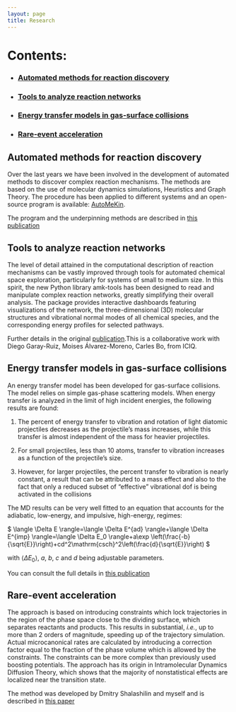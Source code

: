 ```yaml
---
layout: page
title: Research
---
```


# Contents:
- ### [Automated methods for reaction discovery](#auto)
- ### [Tools to analyze reaction networks](#amktools)
- ### [Energy transfer models in gas-surface collisions](#etransfer)
- ### [Rare-event acceleration](#axd)


## Automated methods for reaction discovery<a name="auto"></a>

Over the last years we have been involved in the development of automated methods to discover complex reaction mechanisms. The methods are based on the use of molecular dynamics simulations, Heuristics and Graph Theory. The procedure has been applied to different systems and an open-source program is available: [AutoMeKin](https://github.com/emartineznunez/AutoMeKin).

The program and the underpinning methods are described in [this publication](https://onlinelibrary.wiley.com/doi/full/10.1002/jcc.26734)

## Tools to analyze reaction networks<a name="amktools"></a>

The level of detail attained in the computational description of reaction mechanisms can be vastly improved through tools for automated chemical space exploration, particularly for systems of small to medium size.  In this spirit, the new Python library amk-tools has been designed to read and manipulate complex reaction networks, greatly simplifying their overall analysis. The package provides interactive dashboards featuring visualizations of the network, the three-dimensional (3D) molecular structures and vibrational normal modes of all chemical species, and the corresponding energy profiles for selected pathways. 

Further details in the original [publication](https://pubs.acs.org/doi/full/10.1021/acsphyschemau.1c00051).This is a collaborative work with Diego Garay-Ruiz, Moises Álvarez-Moreno, Carles Bo, from ICIQ.

## Energy transfer models in gas-surface collisions<a name="etransfer"></a>

An energy transfer model has been developed for gas-surface collisions. The model relies on simple gas-phase scattering models. When energy transfer is analyzed in the limit of high incident energies, the following results are found:

1. The percent of energy transfer to vibration and rotation of light diatomic projectiles decreases as the projectile’s mass increases, while this transfer is almost independent of the mass for heavier projectiles.

2. For small projectiles, less than 10 atoms, transfer to vibration increases as a function of the projectile’s size.

3. However, for larger projectiles, the percent transfer to vibration is nearly constant, a result that can be attributed to a mass effect and also to the fact that only a reduced subset of “effective” vibrational dof is being activated in the collisions

The MD results can be very well fitted to an equation that accounts for the adiabatic, low-energy, and impulsive, high-energy, regimes:

$
\langle \Delta E \rangle=\langle \Delta E^{ad} \rangle+\langle \Delta E^{imp} \rangle=\langle \Delta E_0 \rangle+a\exp \left(\frac{-b}{\sqrt{E}}\right)+cd^2\mathrm{csch}^2\left(\frac{d}{\sqrt{E}}\right)
$   

with $\langle \Delta E_0 \rangle$, $a$, $b$, $c$ and $d$ being adjustable parameters.

You can consult the full details in [this publication](https://pubs.acs.org/doi/10.1021/jp4117134) 

## Rare-event acceleration<a name="axd"></a>

The approach is based on introducing constraints which lock trajectories in the region of the phase space close to the dividing surface, which separates reactants and products. This results in substantial, _i.e._, up to more than 2 orders of magnitude, speeding up of the trajectory simulation. Actual microcanonical rates are calculated by introducing a correction factor equal to the fraction of the phase volume which is allowed by the constraints. The constraints can be more complex than previously used boosting potentials. The approach has its origin in Intramolecular Dynamics Diffusion Theory, which shows that the majority of nonstatistical effects are localized near the transition state. 

The method was developed by Dmitry Shalashilin and myself and is described in [this paper](https://pubs.acs.org/doi/10.1021/ct060042z)

